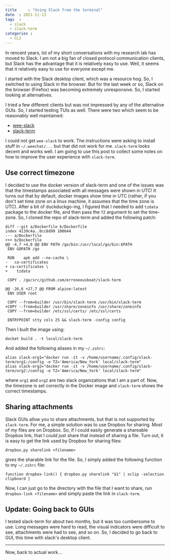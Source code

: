 ```yaml
---
title     : "Using Slack from the terminal"
date  : 2021-11-13
tags  :
  - slack
  - slack-term
categories :
  - CLI
---
```


In rencent years, lot of my short conversations with my research lab has moved
to Slack. I am not a big fan of closed protocol communication clients, but
Slack has the advantage that it is relatively easy to use. Well, it seems that
it relatively easy to use for everyone except me. 

<!--more-->

I started with the Slack desktop client, which was a resource hog. So, I
switched to using Slack in the browser. But for the last week or so, Slack on
the browser (Firefox) was becoming extremely unresponsive. So, I started
looking at alternatives.

I tried a few different clients but was not impressed by any of the
alternative GUIs. So, I started testing TUIs as well. There were two which
seem to be reasonably well maintained:

* [wee-slack](https://github.com/wee-slack/wee-slack)
* [slack-term](https://github.com/erroneousboat/slack-term)

I could not get `wee-slack` to work. The instructions were asking to install
stuff in `~/.weechat/...` but that did not work for me. `slack-term` looks
decent and works well. I am going to use this post to collect some notes on
how to improve the user experience with `slack-term`.

## Use correct timezone

I decided to use the docker version of slack-term and one of the issues was
that the timestamps associated with all messages were shown in UTC!
It turns out that by default, docker images show time in UTC (rather, if you
don't set time zone on a linux machine, it assumes that the time zone is UTC).
After a bit of duckduckgo-ing, I figured that I needed to add `tzdata` package
to the docker file, and then pass the `TZ` argument to set the time-zone. So,
I cloned the repo of slack-term and added the following patch:

```
diff --git a/Dockerfile b/Dockerfile
index 4139c4a..0cc8d99 100644
--- a/Dockerfile
+++ b/Dockerfile
@@ -4,7 +4,8 @@ ENV PATH /go/bin:/usr/local/go/bin:$PATH
 ENV GOPATH /go
 
 RUN    apk add --no-cache \
-   ca-certificates
+ ca-certificates \
+    tzdata
 
 COPY . /go/src/github.com/erroneousboat/slack-term
 
@@ -26,6 +27,7 @@ FROM alpine:latest
 ENV USER root
 
 COPY --from=builder /usr/bin/slack-term /usr/bin/slack-term
+COPY --from=builder /usr/share/zoneinfo /usr/share/zoneinfo
 COPY --from=builder /etc/ssl/certs/ /etc/ssl/certs
 
 ENTRYPOINT stty cols 25 && slack-term -config config
```

Then I built the image using:

    docket build . -t local/slack-term

And added the following aliases in my `~/.zshrc`:

```
alias slack-org1="docker run -it -v /home/username/.config/slack-term/org1:/config -e TZ='America/New_York' local/slack-term"                      
alias slack-org2="docker run -it -v /home/username/.config/slack-term/org2:/config -e TZ='America/New_York' local/slack-term"
```

where `org1` and `org2` are two slack organizations that I am a part of. Now,
the timezone is set correctly in the Docker image and `slack-term` shows the
correct timestamps.


## Sharing attachments

Slack GUIs allow you to share attachments, but that is not supported by
`slack-term`. For me, a simple solution was to use Dropbox for sharing. Most
of my files are on Dropbox. So, if I could easily generate a shareable Dropbox
link, that I could just share that instead of sharing a file. Turn out, it is
easy to get the link used by Dropbox for sharing files:

    dropbox.py sharelink <filename>

gives the sharable link for the file. So, I simply added the following
function to my `~/.zshrc` file:

```
function dropbox-link() { dropbox.py sharelink "$1" | xclip -selection clipboard } 
```

Now, I can just go to the directory with the file that I want to share, run
`dropbox-link <filename>` and simply paste the link in `slack-term`.

## Update: Going back to GUIs

I tested slack-term for about two months, but it was too cumbersome to use.
Long messages were hard to read, the visual indicators were difficult to see,
attachments were had to see, and so on. So, I decided to go back to GUI, this
time with slack's desktop client. 



---

Now, back to actual work...

